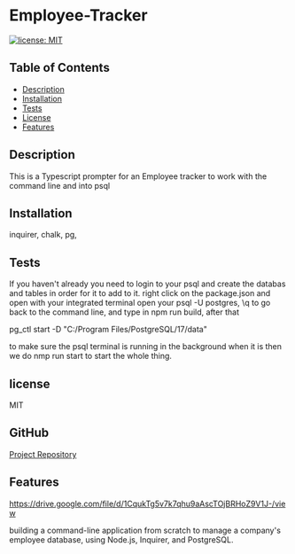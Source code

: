 # Employee-Tracker

[![license: MIT](https://img.shields.io/badge/license-MIT-yellow.svg)](https://opensource.org/licenses/MIT)

## Table of Contents

- [Description](#description)
- [Installation](#installation)
- [Tests](#tests)
- [License](#license)
- [Features](#features)

## Description

This is a Typescript prompter for an Employee tracker to work with the command line and into psql

## Installation

inquirer,
chalk,
pg,

## Tests
If you haven't already you need to login to your psql and create the databas and tables in order for it to add to it.
right click on the package.json and open with your integrated terminal open your psql -U postgres, \q to go back to the command line, and type in npm run build, after that

pg_ctl start -D "C:/Program Files/PostgreSQL/17/data"

to make sure the psql terminal is running in the background
when it is then we do nmp run start to start the whole thing.

## license

MIT

## GitHub

[Project Repository](https://github.com/TiffanyMClark/Employee-Tracker)

## Features


https://drive.google.com/file/d/1CqukTg5v7k7qhu9aAscTOjBRHoZ9V1J-/view

building a command-line application from scratch to manage a company's employee database, using Node.js, Inquirer, and PostgreSQL.
